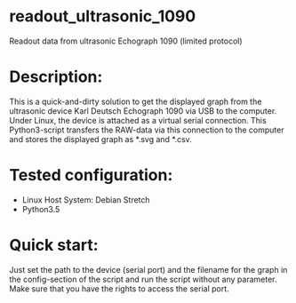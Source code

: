 # readout_ultrasonic_1090
Readout data from ultrasonic Echograph 1090 (limited protocol)

# Description:
This is a quick-and-dirty solution to get the displayed graph from the ultrasonic device Karl Deutsch Echograph 1090 via USB to the computer. 
Under Linux, the device is attached as a virtual serial connection. This Python3-script transfers the RAW-data via this connection to the computer and stores the displayed graph as *.svg and *.csv.

# Tested configuration:
 - Linux Host System: Debian Stretch
 - Python3.5
 
# Quick start:
Just set the path to the device (serial port) and the filename for the graph in the config-section of the script and run the script without any parameter. 
Make sure that you have the rights to access the serial port.
